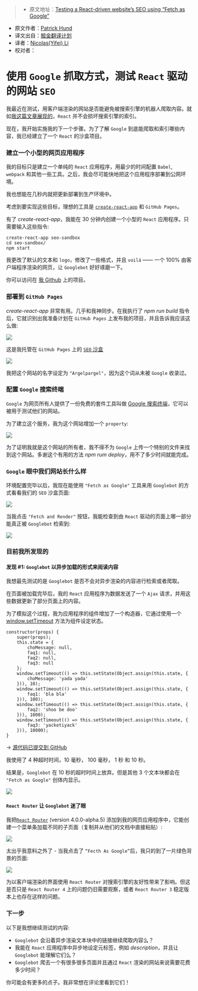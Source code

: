 > * 原文地址：[Testing a React-driven website’s SEO using “Fetch as Google”](https://medium.freecodecamp.com/using-fetch-as-google-for-seo-experiments-with-react-driven-websites-914e0fc3ab1#.sv5ov6im3)
* 原文作者：[Patrick Hund](https://medium.freecodecamp.com/@wiekatz)
* 译文出自：[掘金翻译计划](https://github.com/xitu/gold-miner)
* 译者：[Nicolas(Yifei) Li](https://github.com/yifili09)
* 校对者：

# 使用 `Google` 抓取方式，测试 `React` 驱动的网站 `SEO`
我最近在测试，用客户端渲染的网站是否能避免被搜索引擎的机器人爬取内容。就如[我这篇文章展现的](https://medium.freecodecamp.com/seo-vs-react-is-it-neccessary-to-render-react-pages-in-the-backend-74ce5015c0c9#.eg3w0nh17)，`React` 并不会损坏搜索引擎的索引。

现在，我开始实施我的下一个步骤。为了了解 `Google` 到底能爬取和索引哪些内容，我已经建立了一个 `React` 的沙盒项目。

### 建立一个小型的网页应用程序

我的目标只是建立一个单纯的 `React` 应用程序，用最少的时间配置 `Babel`, `webpack` 和其他一些工具。之后，我会尽可能快地把这个应用程序部署到公网环境。

我也想能在几秒内就把更新部署到生产环境中。

考虑到要实现这些目标，理想的工具是 [`create-react-app`](https://github.com/facebookincubator/create-react-app) 和 `GitHub Pages`。

有了 _create-react-app_，我能在 30 分钟内创建一个小型的 `React` 应用程序。只需要输入这些指令:

    create-react-app seo-sandbox
    cd seo-sandbox/
    npm start

我更改了默认的文本和 `logo`，修改了一些格式，并且 `voilá` —— 一个 100% 由客户端程序渲染的网页，让 `Googlebot` 好好琢磨一下。

你可以访问在 [我 Github](https://github.com/pahund/seo-sandbox) 上的项目。

### 部署到 `GitHub Pages`

_create-react-app_ 非常有用。几乎和我神同步。在我执行了 _npm run build_ 指令后，它就识别出我准备计划在 `GitHub Pages` 上发布我的项目，并且告诉我应该这么做:









![](https://cdn-images-1.medium.com/max/1600/1*7CQ1cPQcIOdIX_a_lYqiew.png)





这是我托管在 `GitHub Pages` 上的 [`SEO` 沙盒](https://pahund.github.io/seo-sandbox/)









![](https://cdn-images-1.medium.com/max/1600/1*Gt05ZDhSLvblN6MSmZ3xSg.png)



我把这个网站的名字设定为 `"Argelpargel"`，因为这个词从未被 `Google` 收录过。



### 配置 `Google` 搜索终端

`Google` 为网页所有人提供了一份免费的套件工具叫做 [Google 搜索终端](https://www.google.com/webmasters/tools)，它可以被用于测试他们的网站。

为了建立这个服务，我为这个网站增加一个 `property`:









![](https://cdn-images-1.medium.com/max/1600/1*nub51dXnRU6rkpDjU2tkvQ.png)





为了证明我就是这个网站的所有者，我不得不为 `Google` 上传一个特别的文件来找到这个网站。多谢这个有用的方法 _npm rum deploy_，用不了多少时间就能完成。
 
### `Google` 眼中我们网站长什么样

环境配置完毕以后，我现在能使用 `"Fetch as Google"` 工具来用 `Googlebot` 的方式看看我们的 `SEO` 沙盒页面:








![](https://cdn-images-1.medium.com/max/1600/1*JEcIMWqYZUEud80zFUjppQ.png)






当我点击 `"Fetch and Render"` 按钮，我能检查到由 `React` 驱动的页面上哪一部分能真正被 `Googlebot` 检索到:









![](https://cdn-images-1.medium.com/max/1600/1*DSNHJvO_S2H3oAJHKiWkCw.png)





### 目前我所发现的

#### 发现 #1: `Googlebot` 以异步加载的形式来阅读内容

我想最先测试的是 `Googlebot` 是否不会对异步渲染的内容进行检索或者爬取。

在页面被加载完毕后，我的 `React` 应用程序为数据发送了一个 `Ajax` 请求，并用这些数据更新了部分页面上的内容。

为了模拟这个过程，我为应用程序的组件增加了一个构造器，它通过使用一个 [window.setTimeout](https://developer.mozilla.org/en-US/docs/Web/API/WindowTimers/setTimeout) 方法为组件设定状态。

    constructor(props) {
        super(props);
        this.state = {
            choMessage: null,
            faq1: null,
            faq2: null,
            faq3: null
        };
        window.setTimeout(() => this.setState(Object.assign(this.state, {
            choMessage: 'yada yada'
        })), 10);
        window.setTimeout(() => this.setState(Object.assign(this.state, {
            faq1: 'bla bla'
        })), 100);
        window.setTimeout(() => this.setState(Object.assign(this.state, {
            faq2: 'shoo be doo'
        })), 1000);
        window.setTimeout(() => this.setState(Object.assign(this.state, {
            faq3: 'yacketiyack'
        })), 10000);
    }

→ [源代码已提交到 GitHub](https://github.com/pahund/seo-sandbox/blob/v1.0.0/src/App.js#L14)

我使用了 4 种超时时间，10 毫秒， 100 毫秒， 1 秒 和 10 秒。

结果是，`Googlebot` 在 10 秒的超时时间上放弃。但是其他 3 个文本块都会在 `"Fetch as Google"` 创体内显示。









![](https://cdn-images-1.medium.com/max/1600/1*rsEVVsvrbTyOJtQHh24Xfg.png)





#### `React Router` 让 `Googlebot` 迷了眼

我把[`React Router`](https://react-router.now.sh/) (version 4.0.0-alpha.5) 添加到我的网页应用程序中，它能创建一个菜单条加载不同的子页面（复制并从他们的文档中直接粘贴）:









![](https://cdn-images-1.medium.com/max/1600/1*aZPZSQDC7WyneE2PcHRCvA.png)





太出乎我意料之外了 - 当我点击了 `“Fecth As Google”`后，我只的到了一片绿色背景的页面:









![](https://cdn-images-1.medium.com/max/1600/1*nq4ujsqCxHz5zeMEuxuPoA.png)





为以客户端渲染的界面使用 `React Router` 对搜索引擎的友好性带来了影响。但这是否只是 `React Router 4` 上的问题仍旧需要观察，或者 `React Router 3` 稳定版本上也存在这样的问题。

### 下一步

以下是我想继续测试的内容:

* `Googlebot` 会沿着异步渲染文本块中的链接继续爬取内容么？
* 我能在 `React` 应用程序中异步地设定元标签，例如 _description_，并且让 `Googlebot` 能理解它们么？
* `Googlebot` 爬去一个有很多很多页面并且通过 `React` 渲染的网站来说需要花费多少时间？

你可能会有更多的点子。我非常想在评论里看到它们！
